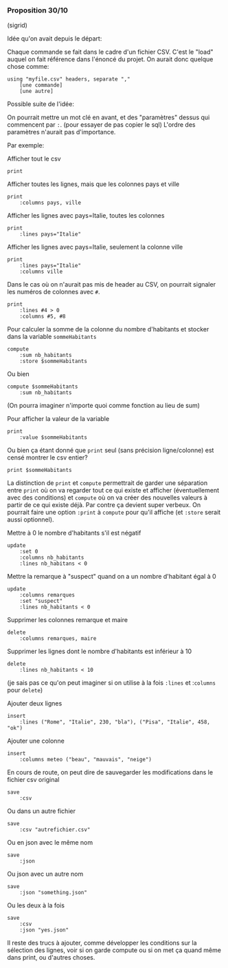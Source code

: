 ### Proposition 30/10
(sigrid)

Idée qu'on avait depuis le départ:

Chaque commande se fait dans le cadre d'un fichier CSV. C'est le "load"
auquel on fait référence dans l'énoncé du projet. On aurait donc quelque chose
comme:

```
using "myfile.csv" headers, separate ","
    [une commande]
    [une autre]
```

Possible suite de l'idée:

On pourrait mettre un mot clé en avant, et des "paramètres" dessus qui
commencent par `:`. (pour essayer de pas copier le sql)
L'ordre des paramètres n'aurait pas d'importance.

Par exemple:

Afficher tout le csv
```
print
```

Afficher toutes les lignes, mais que les colonnes pays et ville
```
print
    :columns pays, ville
```

Afficher les lignes avec pays=Italie, toutes les colonnes
```
print
    :lines pays="Italie"
```

Afficher les lignes avec pays=Italie, seulement la colonne ville
```
print
    :lines pays="Italie"
    :columns ville
```

Dans le cas où on n'aurait pas mis de header au CSV, on pourrait signaler les
numéros de colonnes avec `#`.
```
print
    :lines #4 > 0
    :columns #5, #8
```

Pour calculer la somme de la colonne du nombre d'habitants et stocker dans la
variable `sommeHabitants`
```
compute
    :sum nb_habitants
    :store $sommeHabitants
```
Ou bien
```
compute $sommeHabitants
    :sum nb_habitants
```
(On pourra imaginer n'importe quoi comme fonction au lieu de sum)

Pour afficher la valeur de la variable
```
print
    :value $sommeHabitants
```
Ou bien ça étant donné que `print` seul (sans précision ligne/colonne) est
censé montrer le csv entier?
```
print $sommeHabitants
```

La distinction de `print` et `compute` permettrait de garder une séparation
entre `print` où on va regarder tout ce qui existe et afficher (éventuellement
avec des conditions) et `compute` où on va créer des nouvelles valeurs à partir
de ce qui existe déjà. Par contre ça devient super verbeux. On pourrait faire une
option `:print` à `compute` pour qu'il affiche (et `:store` serait aussi
optionnel).

Mettre à 0 le nombre d'habitants s'il est négatif
```
update
    :set 0
    :columns nb_habitants
    :lines nb_habitans < 0
```

Mettre la remarque à "suspect" quand on a un nombre d'habitant égal à 0
```
update
    :columns remarques
    :set "suspect"
    :lines nb_habitants < 0
```

Supprimer les colonnes remarque et maire
```
delete
    :columns remarques, maire
```

Supprimer les lignes dont le nombre d'habitants est inférieur à 10
```
delete
    :lines nb_habitants < 10
``` 
(je sais pas ce qu'on peut imaginer si on utilise à la fois `:lines` et
:`columns` pour `delete`)

Ajouter deux lignes
```
insert
    :lines ("Rome", "Italie", 230, "bla"), ("Pisa", "Italie", 458, "ok")
```

Ajouter une colonne
```
insert
    :columns meteo ("beau", "mauvais", "neige")
```

En cours de route, on peut dire de sauvegarder les modifications dans le
fichier csv original
```
save
    :csv
```

Ou dans un autre fichier
```
save
    :csv "autrefichier.csv"
```

Ou en json avec le même nom
```
save
    :json
```

Ou json avec un autre nom
```
save
    :json "something.json"
```
Ou les deux à la fois

```
save
    :csv
    :json "yes.json"
```

Il reste des trucs à ajouter, comme développer les conditions sur la sélection
des lignes, voir si on garde compute ou si on met ça quand même dans print, ou
d'autres choses.


